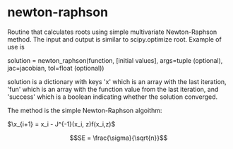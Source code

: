 # newton-raphson
Routine that calculates roots using simple multivariate Newton-Raphson method. The input and output is similar to scipy.optimize root. Example of use is

solution = newton_raphson(function, [initial values], args=tuple (optional), jac=jacobian, tol=float (optional))

solution is a dictionary with keys 'x' which is an array with the last iteration, 'fun' which is an array with the function value from the last iteration, and 'success' which is a boolean indicating whether the solution converged.

The method is the simple Newton-Raphson algoithm:

$\x_{i+1} = x_i - J^{-1}(x_i, z)f(x_i,z)$


```math
SE = \frac{\sigma}{\sqrt{n}}
```

